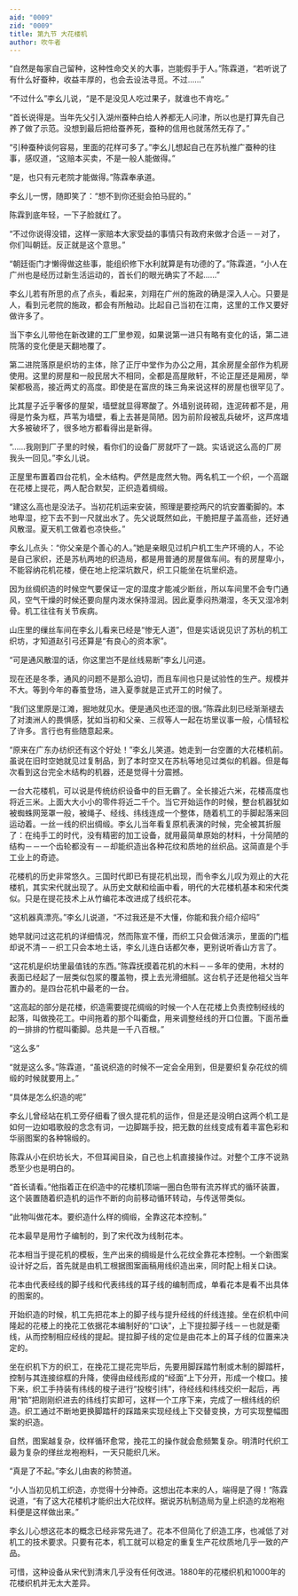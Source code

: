 ```yaml
---
aid: "0009"
zid: "0009"
title: 第九节 大花楼机
author: 吹牛者
---
```


“自然是每家自己留种，这种性命交关的大事，岂能假手于人。”陈霖道，“若听说了有什么好蚕种，收益丰厚的，也会去设法寻觅。不过……”

“不过什么”李幺儿说，“是不是没见人吃过果子，就谁也不肯吃。”

“首长说得是。当年先父引入湖州蚕种白给人养都无人问津，所以也是打算先自己养了做了示范。没想到最后把给蚕养死，蚕种的信用也就荡然无存了。”

“引种蚕种谈何容易，里面的花样可多了。”李幺儿想起自己在苏杭推广蚕种的往事，感叹道，“这赔本买卖，不是一般人能做得。”

“是，也只有元老院才能做得。”陈霖奉承道。

李幺儿一愣，随即笑了：“想不到你还挺会拍马屁的。”

陈霖到底年轻，一下子脸就红了。

“不过你说得没错，这样一家赔本大家受益的事情只有政府来做才合适－－对了，你们叫朝廷。反正就是这个意思。”

“朝廷衙门才懒得做这些事，能组织修下水利就算是有功德的了。”陈霖道，“小人在广州也是经历过新生活运动的，首长们的眼光确实了不起……”

李幺儿若有所思的点了点头，看起来，刘翔在广州的施政的确是深入人心。只要是人，看到元老院的施政，都会有所触动。比起自己当初在江南，这里的工作又要好做许多了。

当下李幺儿带他在新改建的工厂里参观，如果说第一进只有略有变化的话，第二进院落的变化便是天翻地覆了。

第二进院落原是织坊的主体，除了正厅中堂作为办公之用，其余房屋全部作为机房使用。这里的房屋和一般民居大不相同，全都是高屋敞轩，不论正屋还是厢房，举架都极高，接近两丈的高度。即使是在富庶的珠三角来说这样的房屋也很罕见了。

比其屋子近乎奢侈的屋架，墙壁就显得寒酸了。外墙别说砖砌，连泥砖都不是，用得是竹条为框，芦苇为墙壁，看上去甚是简陋。因为前阶段被乱兵破坏，这芦席墙大多被破坏了，很多地方都看得出是新得。

“……我刚到厂子里的时候，看你们的设备厂房就吓了一跳。实话说这么高的厂房我头一回见。”李幺儿说。

正屋里布置着四台花机，全木结构。俨然是庞然大物。两名机工一个织，一个高踞在花楼上提花，两人配合默契，正织造着绸缎。

“建这么高也是没法子。当初花机运来安装，照理是要挖两尺的坑安置衢脚的。本地卑湿，挖下去不到一尺就出水了。先父说既然如此，干脆把屋子盖高些，还好通风散湿。夏天机工做着也凉快些。”

李幺儿点头：“你父亲是个善心的人。”她是亲眼见过机户机工生产环境的人，不论是自己家织，还是苏杭两地的织造局，都是用普通的房屋做车间。有的房屋卑小，不能容纳花机花楼，便在地上挖深坑数尺，织工只能坐在坑里织造。

因为丝绸织造的时候空气要保证一定的湿度才能减少断丝，所以车间里不会专门通风，空气干燥的时候还要向屋内泼水保持湿润。因此夏季闷热潮湿，冬天又湿冷刺骨。机工往往有关节疾病。

山庄里的缫丝车间在李幺儿看来已经是“惨无人道”，但是实话说见识了苏杭的机工织坊，才知道赵引弓还算是“有良心的资本家”。

“可是通风散湿的话，你这里岂不是丝线易断”李幺儿问道。

现在还是冬季，通风的问题不是那么迫切，而且车间也只是试验性的生产。规模并不大。等到今年的春茧登场，进入夏季就是正式开工的时候了。

“我们这里原是江滩，掘地就见水。便是通风也还湿的很。”陈霖此刻已经渐渐褪去了对澳洲人的畏惧感，犹如当初和父亲、三叔等人一起在坊里议事一般，心情轻松了许多。言行也有些随意起来。

“原来在广东办纺织还有这个好处！”李幺儿笑道。她走到一台空置的大花楼机前。虽说在旧时空她就见过复制品，到了本时空又在苏杭等地见过类似的机器。但是每次看到这台完全木结构的机器，还是觉得十分震撼。

一台大花楼机，可以说是传统纺织设备中的巨无霸了。全长接近六米，花楼高度也将近三米。上面大大小小的零件将近二千个。当它开始运作的时候，整台机器犹如被蜘蛛网笼罩一般，被绳子、经线、纬线连成一个整体，随着机工的手脚起落来回运动着。一丝一线的织出绸缎。李幺儿当年看复原机表演的时候，完全被其折服了：在纯手工的时代，没有精密的加工设备，就用最简单原始的材料，十分简陋的结构－－一个齿轮都没有－－却能织造出各种花纹和质地的丝织品。这简直是个手工业上的奇迹。

花楼机的历史非常悠久。三国时代即已有提花机出现，而令李幺儿叹为观止的大花楼机，其实宋代就出现了。从历史文献和绘画中看，明代的大花楼机基本和宋代类似。只是在提花技术上从竹编花本改进成了线织花本。

“这机器真漂亮。”李幺儿说道，“不过我还是不大懂，你能和我介绍介绍吗”

她早就问过这花机的详细情况，然而陈宣不懂，而织工只会做活演示，里面的门槛却说不清－－织工只会本地土话，李幺儿连白话都欠奉，更别说听香山方言了。

“这花机是织坊里最值钱的东西。”陈霖抚摸着花机的木料－－多年的使用，木材的表面已经起了一层类似包浆的覆盖物，摸上去光滑细腻。这台机子还是他祖父当年置办的。是四台花机中最老的一台。

“这高起的部分是花楼，织造需要提花绸缎的时候一个人在花楼上负责控制经线的起落，叫做挽花工。中间拖着的那个叫衢盘，用来调整经线的开口位置。下面吊垂的一排排的竹棍叫衢脚。总共是一千八百根。”

“这么多”

“就是这么多。”陈霖道，“虽说织造的时候不一定会全用到，但是要织复杂花纹的绸缎的时候就要用上。”

“具体是怎么织造的呢”

李幺儿曾经站在机工旁仔细看了很久提花机的运作，但是还是没明白这两个机工是如何一边如唱歌般的念念有词，一边脚踹手投，把无数的丝线变成有着丰富色彩和华丽图案的各种锦缎的。

陈霖从小在织坊长大，不但耳闻目染，自己也上机直接操作过。对整个工序不说熟悉至少也是明白的。

“首长请看。”他指着正在织造中的花楼机顶端一圈白色带有流苏样式的循环装置，这个装置随着织造机的运作不断的向前移动循环转动，与传送带类似。

“此物叫做花本。要织造什么样的绸缎，全靠这花本控制。”

花本最早是用竹子编制的，到了宋代改为线制花本。

花本相当于提花机的模板，生产出来的绸缎是什么花纹全靠花本控制。一个新图案设计好之后，首先就是由机工根据图案画稿用线织造出来，同时配上相关口诀。

花本由代表经线的脚子线和代表纬线的耳子线的编制而成，单看花本是看不出具体的图案的。



开始织造的时候，机工先把花本上的脚子线与提升经线的纤线连接。坐在织机中间隆起的花楼上的挽花工依据花本编制好的“口诀”，上下提拉脚子线－－也就是衢线，从而控制相应经线的提起。提拉脚子线的定位是由花本上的耳子线的位置来决定的。

坐在织机下方的织工，在挽花工提花完毕后，先要用脚踩踏竹制或木制的脚踏杆，控制与其连接综框的升降，使得由经线形成的“经面”上下分开，形成一个梭口。接下来，织工手持装有纬线的梭子进行“投梭引纬”，待经线和纬线交织一起后，再用“筘”把刚刚织进去的纬线打实即可，这样一个工序下来，完成了一根纬线的织造。织工通过不断地更换脚踏杆的踩踏来实现经线上下交替变换，方可实现整幅图案的织造。

自然，图案越复杂，纹样循环愈常，挽花工的操作就会愈频繁复杂。明清时代织工最为复杂的缂丝龙袍袍料，一天只能织几米。

“真是了不起。”李幺儿由衷的称赞道。

“小人当初见机工织造，亦觉得十分神奇。这想出花本来的人，端得是了得！”陈霖说道，“有了这大花楼机才能织出大花纹样。据说苏杭制造局为皇上织造的龙袍袍料便是这样做出来。”

李幺儿心想这花本的概念已经非常先进了。花本不但简化了织造工序，也减低了对机工的技术要求。只要有花本，机工就可以稳定的重复生产花纹质地几乎一致的产品。

可惜，这种设备从宋代到清末几乎没有任何改进。1880年的花楼织机和1000年的花楼织机并无太大差异。

